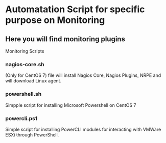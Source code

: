 # Automatation Script for specific purpose on Monitoring
## Here you will find monitoring plugins
Monitoring Scripts <br>
### nagios-core.sh <br> 
(Only for CentOS 7) file will install Nagios Core, Nagios Plugins, NRPE and will download Linux agent.<br>
### powershell.sh <br>
Simpple script for installing Microsoft Powershell on CentOS 7
### powercli.ps1 <br>
Simple script for installing PowerCLI modules for interacting with VMWare ESXi through PowerShell.
